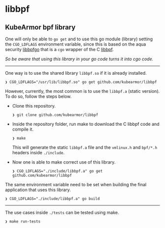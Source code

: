 # libbpf

## KubeArmor bpf library

One will only be able to `go get` and to use this go module (library) setting the `CGO_LDFLAGS` environment variable, since this is based on the aqua security [libbpfgo](https://github.com/aquasecurity/libbpfgo) that is a `cgo` wrapper of the C [libbpf](https://github.com/libbpf/libbpf).

*So be aware that using this library in your go code turns it into cgo code.*

---

One way is to use the shared library `libbpf.so` if it is already installed.

`❯ CGO_LDFLAGS="/usr/lib/libbpf.so" go get github.com/kubearmor/libbpf`

However, currently, the most common is to use the `libbpf.a` (static version). To do so, follow the steps below.

- Clone this repository.

  `❯ git clone github.com/kubearmor/libbpf`

- Inside the repository folder, run make to download the C libbpf code and compile it.

  `❯ make`

  This will generate the static `libbpf.a` file and the `vmlinux.h` and `bpf/*.h` headers inside `./include`.

- Now one is able to make correct use of this library.

  `❯ CGO_LDFLAGS="./include/libbpf.a" go get github.com/kubearmor/libbpf`

The same environment variable need to be set when building the final application that uses this library.

`❯ CGO_LDFLAGS="./include/libbpf.a" go build`

---

The use cases inside `./tests` can be tested using make.

`❯ make run-tests`
